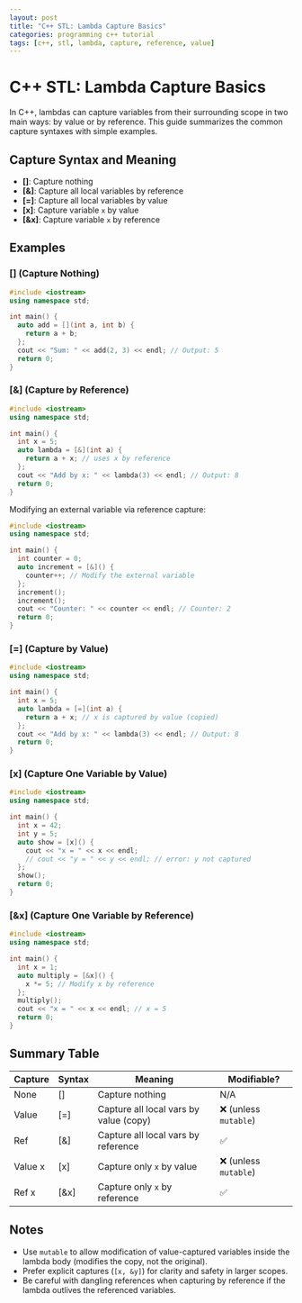 ```yaml
---
layout: post
title: "C++ STL: Lambda Capture Basics"
categories: programming c++ tutorial
tags: [c++, stl, lambda, capture, reference, value]
---
```


# C++ STL: Lambda Capture Basics

In C++, lambdas can capture variables from their surrounding scope in two main ways: by value or by reference. This guide summarizes the common capture syntaxes with simple examples.

## Capture Syntax and Meaning

- **[]**: Capture nothing
- **[&]**: Capture all local variables by reference
- **[=]**: Capture all local variables by value
- **[x]**: Capture variable `x` by value
- **[&x]**: Capture variable `x` by reference

## Examples

### [] (Capture Nothing)

```cpp
#include <iostream>
using namespace std;

int main() {
  auto add = [](int a, int b) {
    return a + b;
  };
  cout << "Sum: " << add(2, 3) << endl; // Output: 5
  return 0;
}
```

### [&] (Capture by Reference)

```cpp
#include <iostream>
using namespace std;

int main() {
  int x = 5;
  auto lambda = [&](int a) {
    return a + x; // uses x by reference
  };
  cout << "Add by x: " << lambda(3) << endl; // Output: 8
  return 0;
}
```

Modifying an external variable via reference capture:

```cpp
#include <iostream>
using namespace std;

int main() {
  int counter = 0;
  auto increment = [&]() {
    counter++; // Modify the external variable
  };
  increment();
  increment();
  cout << "Counter: " << counter << endl; // Counter: 2
  return 0;
}
```

### [=] (Capture by Value)

```cpp
#include <iostream>
using namespace std;

int main() {
  int x = 5;
  auto lambda = [=](int a) {
    return a + x; // x is captured by value (copied)
  };
  cout << "Add by x: " << lambda(3) << endl; // Output: 8
  return 0;
}
```

### [x] (Capture One Variable by Value)

```cpp
#include <iostream>
using namespace std;

int main() {
  int x = 42;
  int y = 5;
  auto show = [x]() {
    cout << "x = " << x << endl;
    // cout << "y = " << y << endl; // error: y not captured
  };
  show();
  return 0;
}
```

### [&x] (Capture One Variable by Reference)

```cpp
#include <iostream>
using namespace std;

int main() {
  int x = 1;
  auto multiply = [&x]() {
    x *= 5; // Modify x by reference
  };
  multiply();
  cout << "x = " << x << endl; // x = 5
  return 0;
}
```

## Summary Table

| Capture | Syntax | Meaning | Modifiable? |
|---|---|---|---|
| None | [] | Capture nothing | N/A |
| Value | [=] | Capture all local vars by value (copy) | ❌ (unless `mutable`) |
| Ref | [&] | Capture all local vars by reference | ✅ |
| Value x | [x] | Capture only `x` by value | ❌ (unless `mutable`) |
| Ref x | [&x] | Capture only `x` by reference | ✅ |

## Notes

- Use `mutable` to allow modification of value-captured variables inside the lambda body (modifies the copy, not the original).
- Prefer explicit captures (`[x, &y]`) for clarity and safety in larger scopes.
- Be careful with dangling references when capturing by reference if the lambda outlives the referenced variables.



